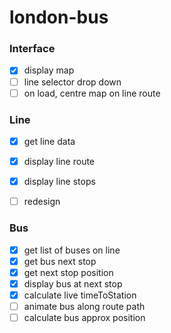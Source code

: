 # london-bus

### Interface
- [x] display map
- [ ] line selector drop down
- [ ] on load, centre map on line route

### Line
- [x] get line data
- [x] display line route
- [x] display line stops
- [ ] redesign


### Bus
- [x] get list of buses on line
- [x] get bus next stop
- [x] get next stop position
- [x] display bus at next stop
- [x] calculate live timeToStation
- [ ] animate bus along route path
- [ ] calculate bus approx position
